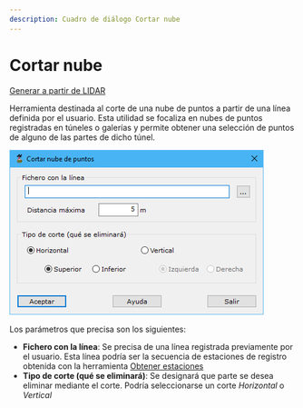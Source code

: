 ```yaml
---
description: Cuadro de diálogo Cortar nube
---
```


# Cortar nube

[Generar a partir de LIDAR](../../fichas-de-herramientas/ficha-de-herramientas-archivos-lidar/calcular-a-partir-de-lidar.md)

Herramienta destinada al corte de una nube de puntos a partir de una línea definida por el usuario. Esta utilidad se focaliza en nubes de puntos registradas en túneles o galerías y permite obtener una selección de puntos de alguno de las partes de dicho túnel.

![Cuadro de diálogo Cortar nube](<../../../.gitbook/assets/image (154).png>)

Los parámetros que precisa son los siguientes:

* **Fichero con la línea**: Se precisa de una línea registrada previamente por el usuario. Esta línea podría ser la secuencia de estaciones de registro obtenida con la herramienta [Obtener estaciones](https://app.gitbook.com/s/-MVMB4g-NqQ5C2XEeAQK/mdtopx-1/modulo-laser/generar/Cuadro%20de%20dialogo%20Obtener%20estaciones.htm)
* **Tipo de corte (qué se eliminará)**: Se designará que parte se desea eliminar mediante el corte. Podría seleccionarse un corte _Horizontal_ o _Vertical_
